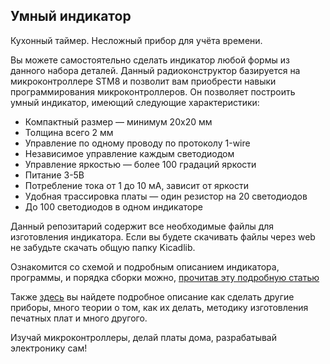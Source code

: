 ## Умный индикатор


Кухонный таймер. Несложный прибор для учёта времени. 

Вы можете самостоятельно сделать индикатор любой формы из данного набора деталей. Данный радиоконструктор базируется на микроконтроллере STM8 и позволит вам приобрести навыки программирования микроконтроллеров. Он позволяет построить умный индикатор, имеющий следующие характеристики:

- Компактный размер — минимум 20х20 мм
- Толщина всего 2 мм
- Управление по одному проводу по протоколу 1-wire
- Независимое управление каждым светодиодом
- Управление яркостью — более 100 градаций яркости
- Питание 3-5В
- Потребление тока от 1 до 10 мА, зависит от яркости
- Удобная трассировка платы — один резистор на 20 светодиодов
- До 100 светодиодов в одном индикаторе

Данный репозитарий содержит все необходимые файлы для изготовления индикатора. Если вы будете скачивать файлы через web не забудьте скачать общую папку Kicadlib.

Ознакомится со схемой и подробным описанием индикатора, программы, и порядка сборки можно, [прочитав эту подробную статью](http://myowndevice.ru/index.php/pribory/item/35-umnyj-indikator)

Также [здесь](http://myowndevice.ru) вы найдете подробное описание как сделать другие приборы, много теории о том, как их делать, методику изготовления печатных плат и много другого.

Изучай микроконтроллеры, делай платы дома, разрабатывай электронику сам!

